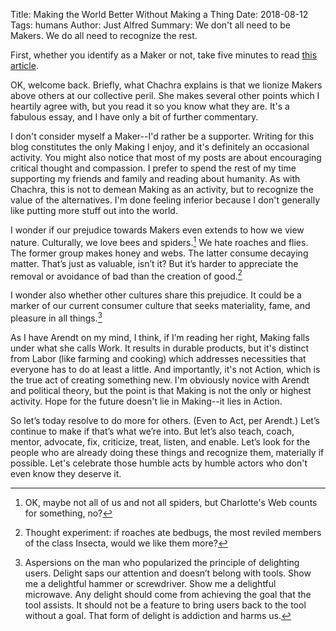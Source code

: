 Title: Making the World Better Without Making a Thing
Date: 2018-08-12
Tags: humans
Author: Just Alfred
Summary: We don't all need to be Makers. We do all need to recognize the rest.

First, whether you identify as a Maker or not, take five minutes to read
[this article](https://www.theatlantic.com/technology/archive/2015/01/why-i-am-not-a-maker/384767/).

OK, welcome back.
Briefly, what Chachra explains is that we lionize Makers above others at our collective peril.
She makes several other points which I heartily agree with, but you read it so you know what they are.
It's a fabulous essay, and I have only a bit of further commentary.

I don't consider myself a Maker--I'd rather be a supporter.
Writing for this blog constitutes the only Making I enjoy, and it's definitely an occasional activity.
You might also notice that most of my posts are about encouraging critical thought and compassion.
I prefer to spend the rest of my time supporting my friends and family and reading about humanity.
As with Chachra, this is not to demean Making as an activity, but to recognize the value of the alternatives.
I'm done feeling inferior because I don't generally like putting more stuff out into the world.

I wonder if our prejudice towards Makers even extends to how we view nature.
Culturally, we love bees and spiders.[^1]
We hate roaches and flies.
The former group makes honey and webs.
The latter consume decaying matter.
That’s just as valuable, isn’t it?
But it’s harder to appreciate the removal or avoidance of bad than the creation of good.[^2]

I wonder also whether other cultures share this prejudice.
It could be a marker of our current consumer culture that seeks
materiality, fame, and pleasure in all things.[^3]

As I have Arendt on my mind, I think, if I’m reading her right, Making falls under what she calls Work.
It results in durable products,
but it's distinct from Labor (like farming and cooking)
which addresses necessities that everyone has to do at least a little.
And importantly, it's not Action, which is the true act of creating something new.
I'm obviously novice with Arendt and political theory, but the point is that Making is not the only or highest activity.
Hope for the future doesn't lie in Making--it lies in Action.

So let’s today resolve to do more for others.
(Even to Act, per Arendt.)
Let’s continue to make if that’s what we’re into.
But let’s also teach, coach, mentor, advocate, fix, criticize, treat, listen, and enable.
Let’s look for the people who are already doing these things and recognize them, materially if possible.
Let's celebrate those humble acts by humble actors who don't even know they deserve it.

[^1]: OK, maybe not all of us and not all spiders, but Charlotte's Web counts for something, no?

[^2]: Thought experiment: if roaches ate bedbugs, the most reviled members of the class Insecta,
      would we like them more?

[^3]: Aspersions on the man who popularized the principle of delighting users.
      Delight saps our attention and doesn’t belong with tools.
      Show me a delightful hammer or screwdriver.
      Show me a delightful microwave.
      Any delight should come from achieving the goal that the tool assists.
      It should not be a feature to bring users back to the tool without a goal.
      That form of delight is addiction and harms us.
